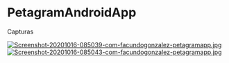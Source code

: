 # PetagramAndroidApp

Capturas




[![Screenshot-20201016-085039-com-facundogonzalez-petagramapp.jpg](https://i.postimg.cc/wvhggCQw/Screenshot-20201016-085039-com-facundogonzalez-petagramapp.jpg)](https://postimg.cc/CBLW46t8)[![Screenshot-20201016-085043-com-facundogonzalez-petagramapp.jpg](https://i.postimg.cc/63sBsWn7/Screenshot-20201016-085043-com-facundogonzalez-petagramapp.jpg)](https://postimg.cc/cKcpwNDZ)

